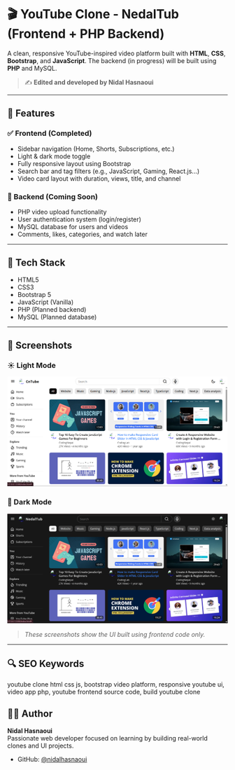 # 🎬 YouTube Clone - NedalTub (Frontend + PHP Backend)

A clean, responsive YouTube-inspired video platform built with **HTML**, **CSS**, **Bootstrap**, and **JavaScript**. The backend (in progress) will be built using **PHP** and MySQL.

> ✍️ **Edited and developed by Nidal Hasnaoui**

---

## 📌 Features

### ✅ Frontend (Completed)
- Sidebar navigation (Home, Shorts, Subscriptions, etc.)
- Light & dark mode toggle
- Fully responsive layout using Bootstrap
- Search bar and tag filters (e.g., JavaScript, Gaming, React.js...)
- Video card layout with duration, views, title, and channel

### 🔧 Backend (Coming Soon)
- PHP video upload functionality
- User authentication system (login/register)
- MySQL database for users and videos
- Comments, likes, categories, and watch later

---

## 🧠 Tech Stack

- HTML5  
- CSS3  
- Bootstrap 5  
- JavaScript (Vanilla)  
- PHP (Planned backend)  
- MySQL (Planned database)

---

## 📸 Screenshots

### ☀️ Light Mode  
![Light Mode](assets/lightmode.png)

### 🌙 Dark Mode  
![Dark Mode](assets/darkmode.png)

> *These screenshots show the UI built using frontend code only.*

---

## 🔍 SEO Keywords
youtube clone html css js, bootstrap video platform, responsive youtube ui, video app php, youtube frontend source code, build youtube clone

## 👨‍💻 Author

**Nidal Hasnaoui**  
Passionate web developer focused on learning by building real-world clones and UI projects.

- GitHub: [@nidalhasnaoui](https://github.com/Nidal-Hasnaoui-zed)


